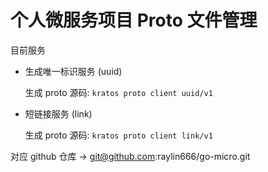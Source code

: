 # 个人微服务项目 Proto 文件管理

目前服务

* 生成唯一标识服务 (uuid)

  生成 proto 源码:  `kratos proto client uuid/v1`  


* 短链接服务 (link)

  生成 proto 源码:  `kratos proto client link/v1`

对应 github 仓库 -> git@github.com:raylin666/go-micro.git